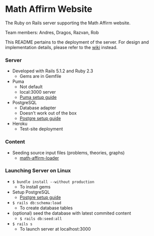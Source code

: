 # Math Affirm Website

The Ruby on Rails server supporting the Math Affirm website.

Team members: Andres, Dragos, Razvan, Rob

This README pertains to the deployment of the server. For design and
implementation details, please refer to the
[wiki](https://bitbucket.org/AFresnedo/math-affirm/wiki/Home) instead.

### Server

* Developed with Rails 5.1.2 and Ruby 2.3
    * Gems are in Gemfile
* Puma
    * Not default
    * local:3000 server
    * [Puma setup guide](https://bitbucket.org/AFresnedo/math-affirm/wiki/puma_setup)
* PostgreSQL
    * Database adapter
    * Doesn't work out of the box
    * [Postgre setup guide](#)
* Heroku
    * Test-site deployment

### Content

* Seeding source input files (problems, theories, graphs)
    * [math-affirm-loader](https://bitbucket.org/AFresnedo/math-affirm-loader)

### Launching Server on Linux

* `$ bundle install --without production`
    * To install gems
* Setup PostgreSQL
    * [Postgre setup guide](#)
* `$ rails db:schema:load`
    * To create database tables
* (optional) seed the database with latest commited content
    * `$ rails db:seed:all`
* `$ rails s`
    * To launch server at localhost:3000
